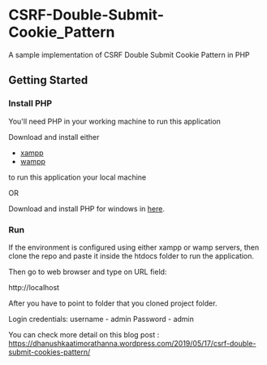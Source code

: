 # CSRF-Double-Submit-Cookie_Pattern

A sample implementation of CSRF Double Submit Cookie Pattern in PHP

## Getting Started

### Install PHP

You'll need PHP in your working machine to run this application

Download and install either

-   [xampp](https://www.apachefriends.org/index.html)
-   [wampp](http://www.wampserver.com/en/)

to run this application your local machine

OR

Download and install PHP for windows in [here](https://windows.php.net/download/).

### Run

If the environment is configured using either xampp or wamp servers, then clone the repo and paste it inside the htdocs folder to run the application.

Then go to web browser and type on URL field:

http://localhost

After you have to point to folder that you cloned project folder.

Login credentials: username - admin  Password - admin 

You can check more detail on this blog post : https://dhanushkaatimorathanna.wordpress.com/2019/05/17/csrf-double-submit-cookies-pattern/
